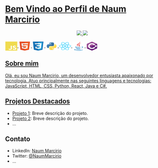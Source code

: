 <h1><a href="https://www.youtube.com/watch?v=dQw4w9WgXcQ">Bem Vindo ao Perfil de Naum Marcirio</a></h1>

<div align="center">
  <a href="https://github.com/NaumMarcirio">
  <img height="180em" src="https://github-readme-stats.vercel.app/api?username=NaumMarcirio&show_icons=false&theme=dark&include_all_commits=true&count_private=false"/>
  <img height="180em" src="https://github-readme-stats.vercel.app/api/top-langs/?username=NaumMarcirio&layout=compact&langs_count=7&theme=dark"/>
</div>
<div style="display: inline_block"><br>
  <img align="center" alt="Naum-Marcirio-Js" height="30" width="40" src="https://raw.githubusercontent.com/devicons/devicon/master/icons/javascript/javascript-plain.svg">
  <img align="center" alt="Naum-Marcirio-HTML" height="30" width="40" src="https://raw.githubusercontent.com/devicons/devicon/master/icons/html5/html5-original.svg">
  <img align="center" alt="Naum-Marcirio-CSS" height="30" width="40" src="https://raw.githubusercontent.com/devicons/devicon/master/icons/css3/css3-original.svg">
  <img align="center" alt="Naum-Marcirio-Python" height="30" width="40" src="https://raw.githubusercontent.com/devicons/devicon/master/icons/python/python-original.svg">
  <img align="center" alt="Naum-Marcirio-REACT" height="30" width="40" src="https://raw.githubusercontent.com/devicons/devicon/master/icons/react/react-original.svg">
  <img align="center" alt="Naum-Marcirio-JAVA" height="30" width="40" src="https://raw.githubusercontent.com/devicons/devicon/master/icons/java/java-original.svg">
  <img align="center" alt="Naum-Marcirio-CSHARP" height="30" width="40" src="https://raw.githubusercontent.com/devicons/devicon/master/icons/csharp/csharp-original.svg">
</div>

## Sobre mim

Olá, eu sou Naum Marcirio, um desenvolvedor entusiasta apaixonado por tecnologia. Atuo principalmente nas seguintes linguagens e tecnologias: JavaScript, HTML, CSS, Python, React, Java e C#.

## Projetos Destacados

- [Projeto 1](#): Breve descrição do projeto.
- [Projeto 2](#): Breve descrição do projeto.
- ...

## Contato

- LinkedIn: [Naum Marcirio](#)
- Twitter: [@NaumMarcirio](#)
- ...

